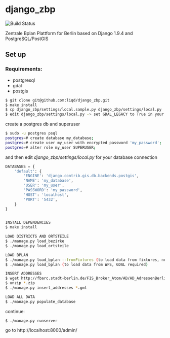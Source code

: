 # django_zbp

![Build Status](https://github.com/liqd/a4-meinberlin/actions/workflows/django.yml/badge.svg)

Zentrale Bplan Plattform for Berlin based on Django 1.9.4 and PostgreSQL/PostGIS


## Set up

### Requirements:

 * postgresql
 * gdal
 * postgis

``` bash
$ git clone git@github.com:liqd/django_zbp.git
$ make install
$ cp django_zbp/settings/local.sample.py django_zbp/settings/local.py
$ edit django_zbp/settings/local.py -> set GDAL_LEGACY to True in your local settings if GDAL <= 1.10
```
create a postgres db and superuser
```bash
$ sudo -u postgres psql
postgres=# create database my_database;
postgres=# create user my_user with encrypted password 'my_password';
postgres=# alter role my_user SUPERUSER;
 ```
and then edit *django_zbp/settings/local.py* for your database connection

``` python
DATABASES = {
    'default': {
        'ENGINE': 'django.contrib.gis.db.backends.postgis',
        'NAME': 'my_database',
        'USER': 'my_user',
        'PASSWORD': 'my_password',
        'HOST': 'localhost',
        'PORT': '5432',
    }
}
```

``` bash

INSTALL DEPENDENCIES
$ make install

LOAD DISTRICTS AND ORTSTEILE
$ ./manage.py load_bezirke
$ ./manage.py load_ortsteile

LOAD BPLAN
$ ./manage.py load_bplan --fromFixtures (to load data from fixtures, no GDAL required)
$ ./manage.py load_bplan (to load data from WFS, GDAL required)

INSERT ADDRESSES
$ wget http://fbarc.stadt-berlin.de/FIS_Broker_Atom/AD/AD_AdressenBerlin.zip
$ unzip *.zip
$ ./manage.py insert_addresses *.gml

LOAD ALL DATA
$ ./manage.py populate_database

```

continue:
```
$ ./manage.py runserver
```

go to http://localhost:8000/admin/
